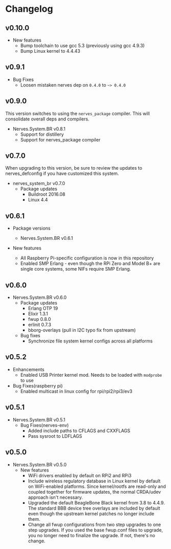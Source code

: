 # Changelog

## v0.10.0

  * New features
    * Bump toolchain to use gcc 5.3 (previously using gcc 4.9.3)
    * Bump Linux kernel to 4.4.43

## v0.9.1
* Bug Fixes
  * Loosen mistaken nerves dep on `0.4.0` to `~> 0.4.0`

## v0.9.0

This version switches to using the `nerves_package` compiler. This will
consolidate overall deps and compilers.

  * Nerves.System.BR v0.8.1
    * Support for distillery
    * Support for nerves_package compiler

## v0.7.0

When upgrading to this version, be sure to review the updates to
nerves_defconfig if you have customized this system.

  * nerves_system_br v0.7.0
    * Package updates
      * Buildroot 2016.08
      * Linux 4.4

## v0.6.1

  * Package versions
    * Nerves.System.BR v0.6.1

  * New features
    * All Raspberry Pi-specific configuration is now in this repository
    * Enabled SMP Erlang - even though the RPi Zero and Model B+ are
      single core systems, some NIFs require SMP Erlang.

## v0.6.0
  * Nerves.System.BR v0.6.0
    * Package updates
      * Erlang OTP 19
      * Elixir 1.3.1
      * fwup 0.8.0
      * erlinit 0.7.3
      * bborg-overlays (pull in I2C typo fix from upstream)
    * Bug fixes
      * Synchronize file system kernel configs across all platforms

## v0.5.2
  * Enhancements
    * Enabled USB Printer kernel mod. Needs to be loaded with `modprobe` to use
  * Bug Fixes(raspberry pi)
    * Enabled multicast in linux config for rpi/rpi2/rpi3/ev3

## v0.5.1
  * Nerves.System.BR v0.5.1
    * Bug Fixes(nerves-env)
      * Added include paths to CFLAGS and CXXFLAGS
      * Pass sysroot to LDFLAGS

## v0.5.0
  * Nerves.System.BR v0.5.0
    * New features
      * WiFi drivers enabled by default on RPi2 and RPi3
      * Include wireless regulatory database in Linux kernel by default
        on WiFi-enabled platforms. Since kernel/rootfs are read-only and
        coupled together for firmware updates, the normal CRDA/udev approach
        isn't necessary.
      * Upgraded the default BeagleBone Black kernel from 3.8 to 4.4.9. The
        standard BBB device tree overlays are included by default even though the
        upstream kernel patches no longer include them.
      * Change all fwup configurations from two step upgrades to one step
        upgrades. If you used the base fwup.conf files to upgrade, you no
        longer need to finalize the upgrade. If not, there's no change.
